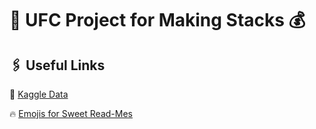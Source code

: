 # 🥋 UFC Project for Making Stacks 💰

## 🖇️ Useful Links
🥊 [Kaggle Data](https://www.kaggle.com/mdabbert/ultimate-ufc-dataset?select=upcoming-event.csv)

🔥 [Emojis for Sweet Read-Mes](https://emojipedia.org/)
